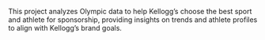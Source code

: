 This project analyzes Olympic data to help Kellogg’s choose the best sport and athlete for sponsorship, providing insights on trends and athlete profiles to align with Kellogg’s brand goals.

